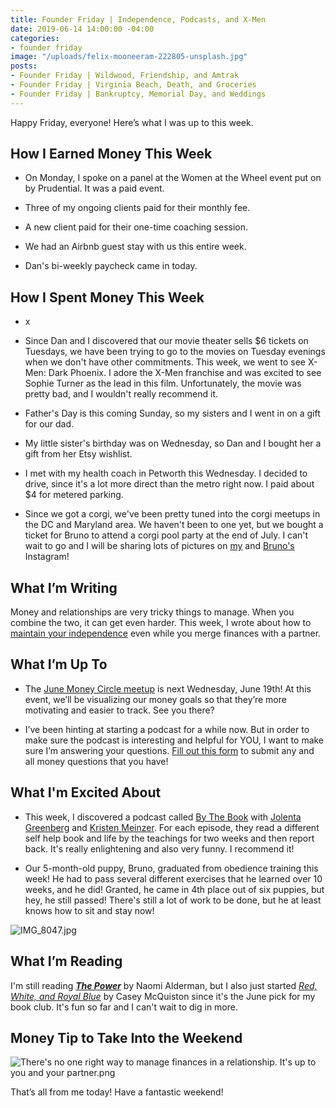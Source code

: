 ```yaml
---
title: Founder Friday | Independence, Podcasts, and X-Men
date: 2019-06-14 14:00:00 -04:00
categories:
- founder friday
image: "/uploads/felix-mooneeram-222805-unsplash.jpg"
posts:
- Founder Friday | Wildwood, Friendship, and Amtrak
- Founder Friday | Virginia Beach, Death, and Groceries
- Founder Friday | Bankruptcy, Memorial Day, and Weddings
---
```


Happy Friday, everyone! Here’s what I was up to this week.

## How I Earned Money This Week

* On Monday, I spoke on a panel at the Women at the Wheel event put on by Prudential. It was a paid event.

* Three of my ongoing clients paid for their monthly fee.

* A new client paid for their one-time coaching session.

* We had an Airbnb guest stay with us this entire week.

* Dan's bi-weekly paycheck came in today.

## How I Spent Money This Week

* x

* Since Dan and I discovered that our movie theater sells $6 tickets on Tuesdays, we have been trying to go to the movies on Tuesday evenings when we don't have other commitments. This week, we went to see X-Men: Dark Phoenix. I adore the X-Men franchise and was excited to see Sophie Turner as the lead in this film. Unfortunately, the movie was pretty bad, and I wouldn't really recommend it.

* Father's Day is this coming Sunday, so my sisters and I went in on a gift for our dad.

* My little sister's birthday was on Wednesday, so Dan and I bought her a gift from her Etsy wishlist. 

* I met with my health coach in Petworth this Wednesday. I decided to drive, since it's a lot more direct than the metro right now. I paid about $4 for metered parking.

* Since we got a corgi, we've been pretty tuned into the corgi meetups in the DC and Maryland area. We haven't been to one yet, but we bought a ticket for Bruno to attend a corgi pool party at the end of July. I can't wait to go and I will be sharing lots of pictures on [my](https://www.instagram.com/maggiegermano/) and [Bruno's](https://www.instagram.com/bruno.the.corg/) Instagram!

## What I’m Writing

Money and relationships are very tricky things to manage. When you combine the two, it can get even harder. This week, I wrote about how to [maintain your independence](https://www.maggiegermano.com/blog/how-to-maintain-financial-independence-after-merging-finances/) even while you merge finances with a partner.

## What I’m Up To

* The [June Money Circle meetup](https://www.eventbrite.com/e/money-circle-visualizing-your-money-goals-tickets-62153044429) is next Wednesday, June 19th! At this event, we’ll be visualizing our money goals so that they’re more motivating and easier to track. See you there?

* I’ve been hinting at starting a podcast for a while now. But in order to make sure the podcast is interesting and helpful for YOU, I want to make sure I’m answering your questions. [Fill out this form](https://docs.google.com/forms/d/e/1FAIpQLSf75z5itnYO-XOLStoqY5FXwuf8YI37ye5OD21Wv7tBGAqIVQ/viewform?usp=sf_link) to submit any and all money questions that you have!

## What I'm Excited About

* This week, I discovered a podcast called [By The Book](https://www.stitcher.com/podcast/stitcher/by-the-book) with [Jolenta Greenberg](http://www.jolentagreenberg.com/) and [Kristen Meinzer](https://www.kristenmeinzer.com/). For each episode, they read a different self help book and life by the teachings for two weeks and then report back. It's really enlightening and also very funny. I recommend it!

* Our 5-month-old puppy, Bruno, graduated from obedience training this week! He had to pass several different exercises that he learned over 10 weeks, and he did! Granted, he came in 4th place out of six puppies, but hey, he still passed! There's still a lot of work to be done, but he at least knows how to sit and stay now!

![IMG_8047.jpg](/uploads/IMG_8047.jpg)

## What I’m Reading

I'm still reading  ***[The Power](https://www.goodreads.com/book/show/29751398-the-power?from_search=true)*** by Naomi Alderman, but I also just started *[Red, White, and Royal Blue](https://www.goodreads.com/book/show/41150487-red-white-royal-blue)* by Casey McQuiston since it's the June pick for my book club. It's fun so far and I can't wait to dig in more.

## Money Tip to Take Into the Weekend

![There's no one right way to manage finances in a relationship. It's up to you and your partner.png](/uploads/There's%20no%20one%20right%20way%20to%20manage%20finances%20in%20a%20relationship.%20It's%20up%20to%20you%20and%20your%20partner.png)

That’s all from me today! Have a fantastic weekend!